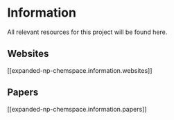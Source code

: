 
# Information
All relevant resources for this project will be found here.

## Websites
[[expanded-np-chemspace.information.websites]]


## Papers
[[expanded-np-chemspace.information.papers]]